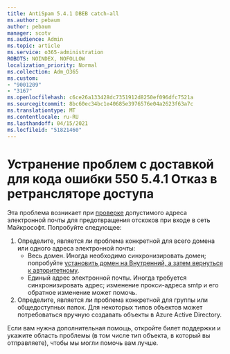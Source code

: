 ```yaml
---
title: AntiSpam 5.4.1 DBEB catch-all
ms.author: pebaum
author: pebaum
manager: scotv
ms.audience: Admin
ms.topic: article
ms.service: o365-administration
ROBOTS: NOINDEX, NOFOLLOW
localization_priority: Normal
ms.collection: Adm_O365
ms.custom:
- "9001209"
- "3167"
ms.openlocfilehash: c6ce26a133428dc7351912d8250ef096dfc7521a
ms.sourcegitcommit: 8bc60ec34bc1e40685e3976576e04a2623f63a7c
ms.translationtype: MT
ms.contentlocale: ru-RU
ms.lasthandoff: 04/15/2021
ms.locfileid: "51821460"
---
```

# <a name="fix-delivery-issues-for-error-code-550-541-relay-access-denied"></a>Устранение проблем с доставкой для кода ошибки 550 5.4.1 Отказ в ретрансляторе доступа

Эта проблема возникает при [проверке](https://docs.microsoft.com/exchange/mail-flow-best-practices/use-directory-based-edge-blocking) допустимого адреса электронной почты для предотвращения отскоков при входе в сеть Майкрософт. Попробуйте следующее:

1. Определите, является ли проблема конкретной для всего домена или одного адреса электронной почты:
    - Весь домен. Иногда необходимо синхронизировать домен; попробуйте [установить домен на Внутренний, а затем вернуться к авторитетному](https://docs.microsoft.com/exchange/mail-flow-best-practices/manage-accepted-domains/manage-accepted-domains).
    - Единый адрес электронной почты. Иногда требуется синхронизировать адрес; изменение прокси-адреса smtp и его обратное изменение может помочь.
2. Определите, является ли проблема конкретной для группы или общедоступных папок. Для некоторых типов объектов может потребоваться вручную создавать объекты в Azure Active Directory.

Если вам нужна дополнительная помощь, откройте билет поддержки и укажите область проблемы (в том числе тип объекта, в который вы отправляете), чтобы мы могли помочь вам лучше.